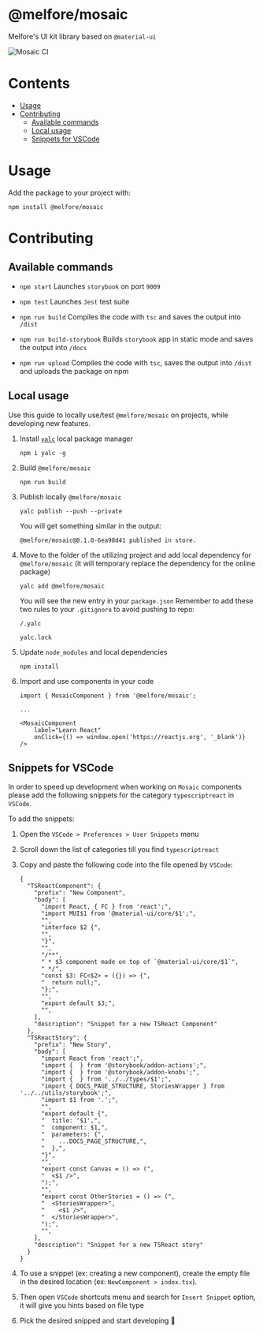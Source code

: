 # @melfore/mosaic
Melfore's UI kit library based on `@material-ui`

![Mosaic CI](https://github.com/melfore/mosaic/workflows/Mosaic%20CI/badge.svg)

# Contents
- [Usage](#usage)
- [Contributing](#contributing)
  - [Available commands](#available-commands)
  - [Local usage](#local-usage)
  - [Snippets for VSCode](#snippets-for-vscode)

# Usage
Add the package to your project with:

`npm install @melfore/mosaic`

# Contributing

## Available commands

- `npm start`
    Launches `storybook` on port `9009`

- `npm test`
    Launches `Jest` test suite

- `npm run build`
    Compiles the code with `tsc` and saves the output into `/dist`

- `npm run build-storybook`
    Builds `storybook` app in static mode and saves the output into `/docs`

- `npm run upload`
    Compiles the code with `tsc`, saves the output into `/dist` and uploads the package on npm

## Local usage 
Use this guide to locally use/test `@melfore/mosaic` on projects, while developing new features.

1. Install [`yalc`](https://github.com/whitecolor/yalc) local package manager 

    `npm i yalc -g`

2. Build `@melfore/mosaic`

    `npm run build`

3. Publish locally `@melfore/mosaic`

    `yalc publish --push --private`

    You will get something similar in the output:

    `@melfore/mosaic@0.1.0-6ea98d41 published in store.`

4. Move to the folder of the utilizing project and add local dependency for `@melfore/mosaic` (it will temporary replace the dependency for the online package)

    `yalc add @melfore/mosaic`

    You will see the new entry in your `package.json`
    Remember to add these two rules to your `.gitignore` to avoid pushing to repo:

    `/.yalc`

    `yalc.lock`

5. Update `node_modules` and local dependencies

    `npm install`

6. Import and use components in your code

    ```
    import { MosaicComponent } from '@melfore/mosaic';

    ...
    
    <MosaicComponent
        label="Learn React"
        onClick={() => window.open('https://reactjs.org', '_blank')}
    />
    ```
## Snippets for VSCode
In order to speed up development when working on `Mosaic` components please add the following snippets for the category `typescriptreact` in `VSCode`.

To add the snippets:

1. Open the `VSCode > Preferences > User Snippets` menu

2. Scroll down the list of categories till you find `typescriptreact`

3. Copy and paste the following code into the file opened by `VSCode`:

    ```
    {
      "TSReactComponent": {
        "prefix": "New Component",
        "body": [
          "import React, { FC } from 'react';",
          "import MUI$1 from '@material-ui/core/$1';",
          "",
          "interface $2 {",
          "",
          "}",
          "",
          "/**",
          " * $3 component made on top of `@material-ui/core/$1`",
          " */",
          "const $3: FC<$2> = ({}) => {",
          "  return null;",
          "};",
          "",
          "export default $3;",
          "",
        ],
        "description": "Snippet for a new TSReact Component"
      },
      "TSReactStory": {
        "prefix": "New Story",
        "body": [
          "import React from 'react';",
          "import {  } from '@storybook/addon-actions';",
          "import {  } from '@storybook/addon-knobs';",
          "import {  } from '../../types/$1';",
          "import { DOCS_PAGE_STRUCTURE, StoriesWrapper } from '../../utils/storybook';",
          "import $1 from '.';",
          "",
          "export default {",
          "  title: '$1',",
          "  component: $1,",
          "  parameters: {",
          "    ...DOCS_PAGE_STRUCTURE,",
          "  },",
          "}",
          "",
          "export const Canvas = () => (",
          "  <$1 />",
          ");",
          "",
          "export const OtherStories = () => (",
          "  <StoriesWrapper>",
          "    <$1 />",
          "  </StoriesWrapper>",
          ");",
          "",
        ],
        "description": "Snippet for a new TSReact story"
      }
    }
    ```

4. To use a snippet (ex: creating a new component), create the empty file in the desired location (ex: `NewComponent > index.tsx`).

5. Then open `VSCode` shortcuts menu and search for `Insert Snippet` option, it will give you hints based on file type

6. Pick the desired snipped and start developing 🚀
  
    



